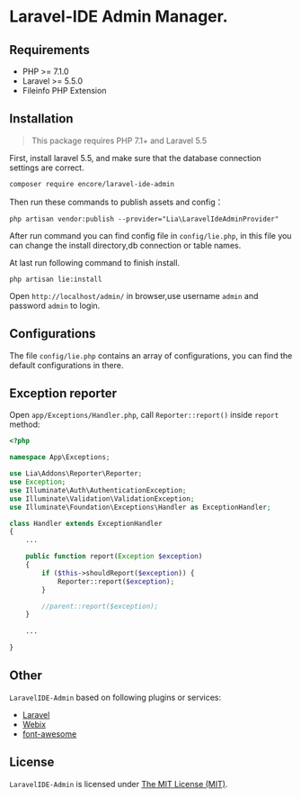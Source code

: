 <p align="center"><h1>Laravel-IDE Admin Manager.</h1></p>

Requirements
------------
 - PHP >= 7.1.0
 - Laravel >= 5.5.0
 - Fileinfo PHP Extension


Installation
------------
> This package requires PHP 7.1+ and Laravel 5.5

First, install laravel 5.5, and make sure that the database connection settings are correct.

```
composer require encore/laravel-ide-admin
```

Then run these commands to publish assets and config：
```
php artisan vendor:publish --provider="Lia\LaravelIdeAdminProvider"
```
After run command you can find config file in `config/lie.php`, in this file you can change the install directory,db connection or table names.

At last run following command to finish install. 
```
php artisan lie:install
```

Open `http://localhost/admin/` in browser,use username `admin` and password `admin` to login.

Configurations
------------
The file `config/lie.php` contains an array of configurations, you can find the default configurations in there.

Exception reporter
------------
Open `app/Exceptions/Handler.php`, call `Reporter::report()` inside `report` method:
```php
<?php

namespace App\Exceptions;

use Lia\Addons\Reporter\Reporter;
use Exception;
use Illuminate\Auth\AuthenticationException;
use Illuminate\Validation\ValidationException;
use Illuminate\Foundation\Exceptions\Handler as ExceptionHandler;

class Handler extends ExceptionHandler
{
    ...

    public function report(Exception $exception)
    {
        if ($this->shouldReport($exception)) {
            Reporter::report($exception);
        }

        //parent::report($exception);
    }
    
    ...

}
```
 

Other
------------
`LaravelIDE-Admin` based on following plugins or services:

+ [Laravel](https://laravel.com/)
+ [Webix](https://webix.com/)
+ [font-awesome](http://fontawesome.io)

License
------------
`LaravelIDE-Admin` is licensed under [The MIT License (MIT)](LICENSE).
